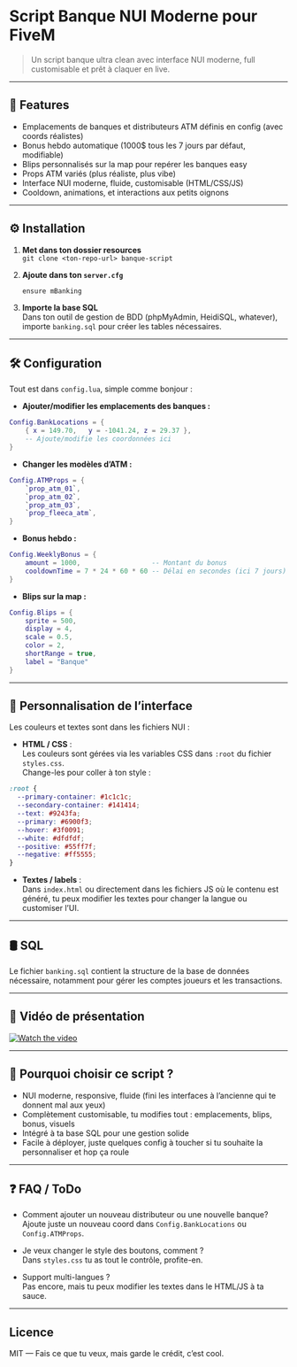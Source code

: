 # Script Banque NUI Moderne pour FiveM

> Un script banque ultra clean avec interface NUI moderne, full customisable et prêt à claquer en live.

---

## 🚀 Features

- Emplacements de banques et distributeurs ATM définis en config (avec coords réalistes)
- Bonus hebdo automatique (1000$ tous les 7 jours par défaut, modifiable)
- Blips personnalisés sur la map pour repérer les banques easy
- Props ATM variés (plus réaliste, plus vibe)
- Interface NUI moderne, fluide, customisable (HTML/CSS/JS)
- Cooldown, animations, et interactions aux petits oignons

---

## ⚙️ Installation

1. **Met dans ton dossier resources**  
   `git clone <ton-repo-url> banque-script`

2. **Ajoute dans ton `server.cfg`**

   ```plaintext
   ensure mBanking
   ```

3. **Importe la base SQL**  
   Dans ton outil de gestion de BDD (phpMyAdmin, HeidiSQL, whatever), importe `banking.sql` pour créer les tables nécessaires.

---

## 🛠️ Configuration

Tout est dans `config.lua`, simple comme bonjour :

- **Ajouter/modifier les emplacements des banques :**

```lua
Config.BankLocations = {
    { x = 149.70,   y = -1041.24, z = 29.37 },
    -- Ajoute/modifie les coordonnées ici
}
```

- **Changer les modèles d’ATM :**

```lua
Config.ATMProps = {
    `prop_atm_01`,
    `prop_atm_02`,
    `prop_atm_03`,
    `prop_fleeca_atm`,
}
```

- **Bonus hebdo :**

```lua
Config.WeeklyBonus = {
    amount = 1000,                  -- Montant du bonus
    cooldownTime = 7 * 24 * 60 * 60 -- Délai en secondes (ici 7 jours)
}
```

- **Blips sur la map :**

```lua
Config.Blips = {
    sprite = 500,
    display = 4,
    scale = 0.5,
    color = 2,
    shortRange = true,
    label = "Banque"
}
```

---

## 🎨 Personnalisation de l’interface

Les couleurs et textes sont dans les fichiers NUI :

- **HTML / CSS** :  
  Les couleurs sont gérées via les variables CSS dans `:root` du fichier `styles.css`.  
  Change-les pour coller à ton style :

```css
:root {
  --primary-container: #1c1c1c;
  --secondary-container: #141414;
  --text: #9243fa;
  --primary: #6900f3;
  --hover: #3f0091;
  --white: #dfdfdf;
  --positive: #55ff7f;
  --negative: #ff5555;
}
```

- **Textes / labels** :  
  Dans `index.html` ou directement dans les fichiers JS où le contenu est généré, tu peux modifier les textes pour changer la langue ou customiser l’UI.

---

## 🛢️ SQL

Le fichier `banking.sql` contient la structure de la base de données nécessaire, notamment pour gérer les comptes joueurs et les transactions.

---

## 🎥 Vidéo de présentation

[![Watch the video](https://img.youtube.com/vi/WPptJs9SUiw/maxresdefault.jpg)](https://youtu.be/WPptJs9SUiw?si=Vdqn8fQflS9lZ9rZ)

---

## 🤔 Pourquoi choisir ce script ?

- NUI moderne, responsive, fluide (fini les interfaces à l’ancienne qui te donnent mal aux yeux)
- Complètement customisable, tu modifies tout : emplacements, blips, bonus, visuels
- Intégré à ta base SQL pour une gestion solide
- Facile à déployer, juste quelques config à toucher si tu souhaite la personnaliser et hop ça roule

---

## ❓ FAQ / ToDo

- Comment ajouter un nouveau distributeur ou une nouvelle banque?  
  Ajoute juste un nouveau coord dans `Config.BankLocations` ou `Config.ATMProps`.

- Je veux changer le style des boutons, comment ?  
  Dans `styles.css` tu as tout le contrôle, profite-en.

- Support multi-langues ?  
  Pas encore, mais tu peux modifier les textes dans le HTML/JS à ta sauce.

---

## Licence

MIT — Fais ce que tu veux, mais garde le crédit, c’est cool.
